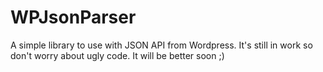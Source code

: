 WPJsonParser
============

A simple library to use with JSON API from Wordpress. It's still in work so don't worry about ugly code. It will be better soon ;)
